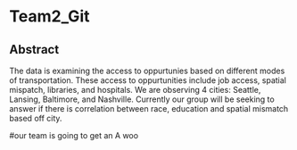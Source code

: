 # Team2_Git

## Abstract
The data is examining the  access to oppurtunies based on different modes of transportation. These access to oppurtunities include job access, spatial mispatch, libraries, and hospitals. We are observing 4 cities: Seattle, Lansing, Baltimore, and Nashville. Currently our group will be seeking to answer if there is correlation between race, education and spatial mismatch based off city. 

#our team is going to get an A woo
